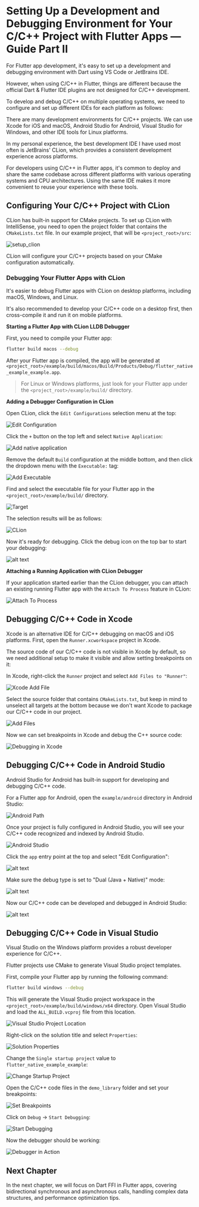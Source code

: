 # Setting Up a Development and Debugging Environment for Your C/C++ Project with Flutter Apps — Guide Part II

For Flutter app development, it's easy to set up a development and debugging environment with Dart using VS Code or JetBrains IDE. 

However, when using C/C++ in Flutter, things are different because the official Dart & Flutter IDE plugins are not designed for C/C++ development.

To develop and debug C/C++ on multiple operating systems, we need to configure and set up different IDEs for each platform as follows:

There are many development environments for C/C++ projects. We can use Xcode for iOS and macOS, Android Studio for Android, Visual Studio for Windows, and other IDE tools for Linux platforms.

In my personal experience, the best development IDE I have used most often is JetBrains' CLion, which provides a consistent development experience across platforms.

For developers using C/C++ in Flutter apps, it's common to deploy and share the same codebase across different platforms with various operating systems and CPU architectures. Using the same IDE makes it more convenient to reuse your experience with these tools.

## Configuring Your C/C++ Project with CLion

CLion has built-in support for CMake projects. To set up CLion with IntelliSense, you need to open the project folder that contains the `CMakeLists.txt` file. In our example project, that will be `<project_root>/src`:

![setup_clion](./imgs/setup_clion.png)

CLion will configure your C/C++ projects based on your CMake configuration automatically.

### Debugging Your Flutter Apps with CLion

It's easier to debug Flutter apps with CLion on desktop platforms, including macOS, Windows, and Linux.

It's also recommended to develop your C/C++ code on a desktop first, then cross-compile it and run it on mobile platforms.

**Starting a Flutter App with CLion LLDB Debugger**

First, you need to compile your Flutter app:

```bash
flutter build macos --debug
```

After your Flutter app is compiled, the app will be generated at `<project_root>/example/build/macos/Build/Products/Debug/flutter_native_example_example.app`.

> For Linux or Windows platforms, just look for your Flutter app under the `<project_root>/example/build/` directory.

**Adding a Debugger Configuration in CLion**

Open CLion, click the `Edit Configurations` selection menu at the top:

![Edit Configuration](./imgs/add%20config.png)

Click the `+` button on the top left and select `Native Application`:

![Add native application](./imgs/add_native_application.png)

Remove the default `Build` configuration at the middle bottom, and then click the dropdown menu with the `Executable:` tag:

![Add Executable](./imgs/add_executable.png)

Find and select the executable file for your Flutter app in the `<project_root>/example/build/` directory.

![Target](./imgs/target.png)

The selection results will be as follows:

![CLion](./imgs/clion_result.png)

Now it's ready for debugging. Click the debug icon on the top bar to start your debugging:

![alt text](./imgs/clion_debugging.png)

**Attaching a Running Application with CLion Debugger**

If your application started earlier than the CLion debugger, you can attach an existing running Flutter app with the `Attach To Process` feature in CLion:

![Attach To Process](./imgs/clion_attach_to_process.png)

## Debugging C/C++ Code in Xcode

Xcode is an alternative IDE for C/C++ debugging on macOS and iOS platforms. First, open the `Runner.xcworkspace` project in Xcode.

The source code of our C/C++ code is not visible in Xcode by default, so we need additional setup to make it visible and allow setting breakpoints on it:

In Xcode, right-click the `Runner` project and select `Add Files to "Runner"`:

![Xcode Add File](./imgs/xcode_add_file.png)

Select the source folder that contains `CMakeLists.txt`, but keep in mind to unselect all targets at the bottom because we don't want Xcode to package our C/C++ code in our project.

![Add Files](./imgs/xcode_select_files.png)

Now we can set breakpoints in Xcode and debug the C++ source code:

![Debugging in Xcode](./imgs/xcode_debug.png)

## Debugging C/C++ Code in Android Studio

Android Studio for Android has built-in support for developing and debugging C/C++ code.

For a Flutter app for Android, open the `example/android` directory in Android Studio:

![Android Path](./imgs/android_path.png)

Once your project is fully configured in Android Studio, you will see your C/C++ code recognized and indexed by Android Studio.

![Android Studio](./imgs/android_studio.png)

Click the `app` entry point at the top and select "Edit Configuration":

![alt text](./imgs/edit_android_config.png)

Make sure the debug type is set to "Dual (Java + Native)" mode:

![alt text](./imgs/android_debug_mode.png)

Now our C/C++ code can be developed and debugged in Android Studio:

![alt text](./imgs/android_studio_debugging.png)

## Debugging C/C++ Code in Visual Studio

Visual Studio on the Windows platform provides a robust developer experience for C/C++.

Flutter projects use CMake to generate Visual Studio project templates.

First, compile your Flutter app by running the following command:

```bash
flutter build windows --debug
```

This will generate the Visual Studio project workspace in the `<project_root>/example/build/windows/x64` directory. Open Visual Studio and load the `ALL_BUILD.vcproj` file from this location.

![Visual Studio Project Location](./imgs/vs_location.png)

Right-click on the solution title and select `Properties`:

![Solution Properties](./imgs/config_solution.png)

Change the `Single startup project` value to `flutter_native_example_example`:

![Change Startup Project](./imgs/change_vs_solution.png)

Open the C/C++ code files in the `demo_library` folder and set your breakpoints:

![Set Breakpoints](./imgs/vs_breakpoints.png)

Click on `Debug` -> `Start Debugging`:

![Start Debugging](./imgs/vs_start_debugging.png)

Now the debugger should be working:

![Debugger in Action](./imgs/vs_debugging.png)

## Next Chapter

In the next chapter, we will focus on Dart FFI in Flutter apps, covering bidirectional synchronous and asynchronous calls, handling complex data structures, and performance optimization tips.